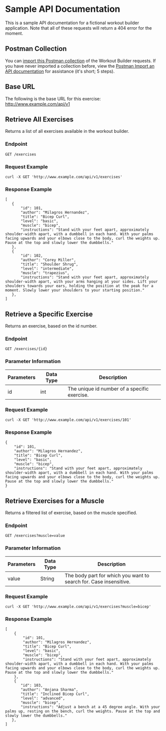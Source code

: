 # Sample API Documentation
This is a sample API documentation for a fictional workout builder application. Note that all of these requests will return a 404 error for the moment.

## Postman Collection
You can [import this Postman collection](./workout_API_Postman.json) of the Workout Builder requests. If you have never imported a collection before, view the [Postman Import an API documentation](https://learning.postman.com/docs/designing-and-developing-your-api/importing-an-api/) for assistance (it's short; 5 steps).

## Base URL
The following is the base URL for this exercise:
http://www.example.com/api/v1

## Retrieve All Exercises
Returns a list of all exercises available in the workout builder.

### Endpoint
`GET /exercises`

### Request Example
`curl -X GET 'http://www.example.com/api/v1/exercises'`

### Response Example
```
[
   {
       "id": 101,
       "author": "Milagros Hernandez",
       "title": "Bicep Curl",
       "level": "basic",
       "muscle": "bicep",
       "instructions": "Stand with your feet apart, approximately shoulder-width apart, with a dumbbell in each hand. With your palms facing upwards and your elbows close to the body, curl the weights up. Pause at the top and slowly lower the dumbbells."
   },
   {
       "id": 102,
       "author": "Corey Miller",
       "title": "Shoulder Shrug",
       "level": "intermediate",
       "muscle": "trapezius",
       "instructions": "Stand with your feet apart, approximately shoulder-width apart, with your arms hanging at your sides. Lift your shoulders towards your ears, holding the position at the peak for a moment. Slowly lower your shoulders to your starting position."
   },
]
```

## Retrieve a Specific Exercise
Returns an exercise, based on the id number.

### Endpoint
`GET /exercises/{id}`

### Parameter Information
Parameters | Data Type | Description
-|-|-|
id | int | The unique id number of a specific exercise.


### Request Example
`curl -X GET 'http://www.example.com/api/v1/exercises/101'`

### Response Example
```
{
    "id": 101,
    "author": "Milagros Hernandez",
    "title": "Bicep Curl",
    "level": "basic",
    "muscle": "bicep",
    "instructions": "Stand with your feet apart, approximately shoulder-width apart, with a dumbbell in each hand. With your palms facing upwards and your elbows close to the body, curl the weights up. Pause at the top and slowly lower the dumbbells."
}
```

## Retrieve Exercises for a Muscle
Returns a filtered list of exercise, based on the muscle specified.

### Endpoint
`GET /exercises?muscle=value`

### Parameter Information
Parameters | Data Type | Description
-|-|-|
value | String | The body part for which you want to search for. Case insensitive.


### Request Example
`curl -X GET 'http://www.example.com/api/v1/exercises?muscle=bicep'`

### Response Example
```
[
    {
        "id": 101,
        "author": "Milagros Hernandez",
        "title": "Bicep Curl",
        "level": "basic",
        "muscle": "bicep",
        "instructions": "Stand with your feet apart, approximately shoulder-width apart, with a dumbbell in each hand. With your palms facing upwards and your elbows close to the body, curl the weights up. Pause at the top and slowly lower the dumbbells."
    },
    {
       "id": 103,
       "author": "Anjana Sharma",
       "title": "Inclined Bicep Curl",
       "level": "advanced",
       "muscle": "bicep",
       "instructions": "Adjust a bench at a 45 degree angle. With your palms up, resting on the bench, curl the weights. Pause at the top and slowly lower the dumbbells."
   },
]
```

